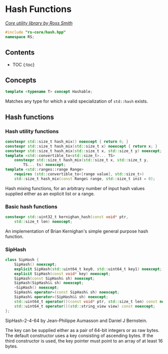 # Hash Functions

_[Core utility library by Ross Smith](index.html)_

```c++
#include "rs-core/hash.hpp"
namespace RS;
```

## Contents

* TOC
{:toc}

## Concepts

```c++
template <typename T> concept Hashable;
```

Matches any type for which a valid specialization of `std::hash` exists.

## Hash functions

### Hash utility functions

```c++
constexpr std::size_t hash_mix() noexcept { return 0; }
constexpr std::size_t hash_mix(std::size_t x) noexcept { return x; }
constexpr std::size_t hash_mix(std::size_t x, std::size_t y) noexcept;
template <std::convertible_to<std::size_t>... TS>
    constexpr std::size_t hash_mix(std::size_t x, std::size_t y,
        TS... ts) noexcept;
template <std::ranges::range Range>
    requires (std::convertible_to<[range value], std::size_t>)
    std::size_t hash_mix(const Range& range, std::size_t init = 0);
```

Hash mixing functions, for an arbitrary number of input hash values supplied
either as an explicit list or a range.

### Basic hash functions

```c++
constexpr std::uint32_t kernighan_hash(const void* ptr,
    std::size_t len) noexcept;
```

An implementation of Brian Kernighan's simple general purpose hash function.

### SipHash

```c++
class SipHash {
    SipHash() noexcept;
    explicit SipHash(std::uint64_t key0, std::uint64_t key1) noexcept;
    explicit SipHash(const void* key) noexcept;
    SipHash(const SipHash& sh) noexcept;
    SipHash(SipHash&& sh) noexcept;
    ~SipHash() noexcept;
    SipHash& operator=(const SipHash& sh) noexcept;
    SipHash& operator=(SipHash&& sh) noexcept;
    std::uint64_t operator()(const void* ptr, std::size_t len) const noexcept;
    std::uint64_t operator()(std::string_view view) const noexcept;
};
```

SipHash-2-4-64 by Jean-Philippe Aumasson and Daniel J Bernstein.

The key can be supplied either as a pair of 64-bit integers or as raw bytes.
The default constructor uses a key consisting of ascending bytes. If the
third constructor is used, the key pointer must point to an array of at least
16 bytes.
